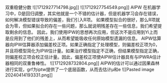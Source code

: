 双重稳健分数
![[1712927714798.jpg]]
![[1712927754549.png]]
AIPW
在机器学习中，D是回归调整，其实他就是一个不错的估计器，但是机器学习会存在错误，如何解决模型错误导致的偏差，我们引入R项。
如果模型拟合的很好，那么R项就会为零，但如果拟合的存在一些问题，那么就说明残差存在一些信息，我们希望提取剩余的信息。
因此，我们使用IPW的思想再次应用，但这次不是应用到Yi上而是应用到了他们的残差上，从而希望能吸收任何原始模型遗漏的信息。
AIPW估算器向IPW估算器添加偏差校正项。如果正确指定了处理模型，则偏差校正项为0，并且将模型简化为IPW估计量。如果治疗模型指定不正确，但结果模型指定正确，则偏差校正项会校正估计量。因此，偏差校正项使AIPW估计器具有与IPWRA估计器相同的双重鲁棒性。
![[1712928732804.png]]
AIPW的估计可以通过因果森林进行实现，grf为iptw提供了一个底层函数，从而去估计μ和e
![[Pasted image 20240414193331.png]]
